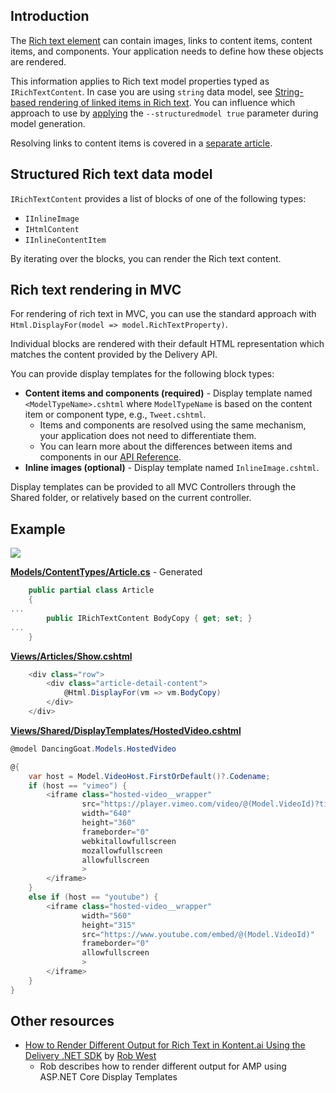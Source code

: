 ## Introduction

The [Rich text element](https://docs.kontent.ai/reference/delivery-api#section/Rich-text-element) can contain images, links to content items, content items, and components. Your application needs to define how these objects are rendered.

This information applies to Rich text model properties typed as `IRichTextContent`. In case you are using `string` data model, see [String-based rendering of linked items in Rich text](./string-based-linked-items-rendering.md). You can influence which approach to use by [applying](https://github.com/kontent-ai/model-generator-net#parameters) the `--structuredmodel true` parameter during model generation.

Resolving links to content items is covered in a [separate article](./resolving-item-links.md).

## Structured Rich text data model

`IRichTextContent` provides a list of blocks of one of the following types:
* `IInlineImage`
* `IHtmlContent`
* `IInlineContentItem`

By iterating over the blocks, you can render the Rich text content.

## Rich text rendering in MVC

For rendering of rich text in MVC, you can use the standard approach with `Html.DisplayFor(model => model.RichTextProperty)`.

Individual blocks are rendered with their default HTML representation which matches the content provided by the Delivery API.

You can provide display templates for the following block types:
* **Content items and components (required)** - Display template named `<ModelTypeName>.cshtml` where `ModelTypeName` is based on the content item or component type, e.g., `Tweet.cshtml`.
  * Items and components are resolved using the same mechanism, your application does not need to differentiate them.
  * You can learn more about the differences between items and components in our [API Reference](https://docs.kontent.ai/reference/delivery-api#tag/Linked-content-and-components).
* **Inline images (optional)** - Display template named `InlineImage.cshtml`.

Display templates can be provided to all MVC Controllers through the Shared folder, or relatively based on the current controller.

## Example
![](https://pbs.twimg.com/media/DIFVESkXsAQ8av9.jpg:large)

**[Models/ContentTypes/Article.cs](https://github.com/kontent-ai/sample-app-net/DancingGoat/Models/ContentTypes/Article.cs)** - Generated

```csharp
    public partial class Article
    {
...
        public IRichTextContent BodyCopy { get; set; }
...
    }
```

**[Views/Articles/Show.cshtml](https://github.com/kontent-ai/sample-app-net/DancingGoat/Views/Articles/Show.cshtml)**

```csharp
    <div class="row">
        <div class="article-detail-content">
            @Html.DisplayFor(vm => vm.BodyCopy)
        </div>
    </div>
```

**[Views/Shared/DisplayTemplates/HostedVideo.cshtml](https://github.com/kontent-ai/sample-app-net/DancingGoat/Views/Shared/DisplayTemplates/HostedVideo.cshtml)**
```csharp
@model DancingGoat.Models.HostedVideo

@{ 
    var host = Model.VideoHost.FirstOrDefault()?.Codename;
    if (host == "vimeo") {
        <iframe class="hosted-video__wrapper"
                src="https://player.vimeo.com/video/@(Model.VideoId)?title =0&byline =0&portrait =0"
                width="640"
                height="360"
                frameborder="0"
                webkitallowfullscreen
                mozallowfullscreen
                allowfullscreen
                >
        </iframe>
    }
    else if (host == "youtube") {
        <iframe class="hosted-video__wrapper"
                width="560"
                height="315"
                src="https://www.youtube.com/embed/@(Model.VideoId)"
                frameborder="0"
                allowfullscreen
                >
        </iframe>
    }
}
```
## Other resources
- [How to Render Different Output for Rich Text in Kontent.ai Using the Delivery .NET SDK](https://robwest.info/articles/how-to-render-different-output-for-rich-text-in-kentico-kontent-using-the-delivery-net-sdk) by [Rob West
](https://github.com/robertgregorywest)
  - Rob describes how to render different output for AMP using ASP.NET Core Display Templates
